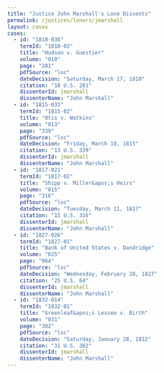 ```yaml
---
title: "Justice John Marshall's Lone Dissents"
permalink: /justices/loners/jmarshall
layout: cases
cases:
  - id: "1810-036"
    termId: "1810-02"
    title: "Hudson v. Guestier"
    volume: "010"
    page: "281"
    pdfSource: "loc"
    dateDecision: "Saturday, March 17, 1810"
    citation: "10 U.S. 281"
    dissenterId: jmarshall
    dissenterName: "John Marshall"
  - id: "1815-033"
    termId: "1815-02"
    title: "Otis v. Watkins"
    volume: "013"
    page: "339"
    pdfSource: "loc"
    dateDecision: "Friday, March 10, 1815"
    citation: "13 U.S. 339"
    dissenterId: jmarshall
    dissenterName: "John Marshall"
  - id: "1817-021"
    termId: "1817-02"
    title: "Shipp v. Miller&apos;s Heirs"
    volume: "015"
    page: "316"
    pdfSource: "loc"
    dateDecision: "Tuesday, March 11, 1817"
    citation: "15 U.S. 316"
    dissenterId: jmarshall
    dissenterName: "John Marshall"
  - id: "1827-026"
    termId: "1827-01"
    title: "Bank of United States v. Dandridge"
    volume: "025"
    page: "064"
    pdfSource: "loc"
    dateDecision: "Wednesday, February 28, 1827"
    citation: "25 U.S. 64"
    dissenterId: jmarshall
    dissenterName: "John Marshall"
  - id: "1832-014"
    termId: "1832-01"
    title: "Greenleaf&apos;s Lessee v. Birth"
    volume: "031"
    page: "302"
    pdfSource: "loc"
    dateDecision: "Saturday, January 28, 1832"
    citation: "31 U.S. 302"
    dissenterId: jmarshall
    dissenterName: "John Marshall"
---
```

